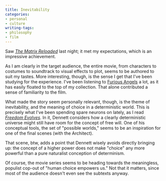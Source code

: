 ```yaml
---
title: Inevitability
categories:
- personal
- culture
writing-tags:
- philosophy
- film
---
```


Saw _[The Matrix
Reloaded][1]_ last night; it met my expectations, which is an impressive achievement.

   [1]: http://us.imdb.com/Title?0234215

As I am clearly in the target audience, the entire movie, from characters to costumes to soundtrack to visual effects to plot, seems to be authored to suit my tastes.  More interesting, though, is the sense I get that I've been studying for the experience.  I've been listening to [Furious
Angels][2] a lot, as it has easily floated to the top of my collection.  That alone contributed a sense of familiarity to the film.

   [2]: http://www.robdougan.com/news.php?id=10

What made the story seem personally relevant, though, is the theme of inevitability, and the meaning of choice in a deterministic world.  This is precisely what I've been spending spare neurons on lately, as I read _[Freedom
Evolves][3]_.  In it, Dennett considers how a clearly deterministic universe might still have room for the concept of free will.  One of his conceptual tools, the set of "possible worlds," seems to be an inspiration for one of the final scenes (with the Architect).

   [3]: http://allconsuming.net/item.cgi?isbn=0670031860

That scene, btw, adds a point that Dennett wisely avoids directly bringing up: the concept of a higher power does not make "choice" any more powerful than a pure naturalist conception of determinism.

Of course, the movie series seems to be heading towards the meaningless, populist cop-out of "human choice empowers us."  Not that it matters, since most of the audience doesn't even see the subtexts anyway.
